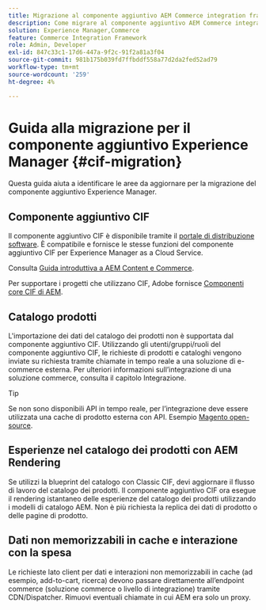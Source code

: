 ```yaml
---
title: Migrazione al componente aggiuntivo AEM Commerce integration framework (CIF)
description: Come migrare al componente aggiuntivo AEM Commerce integration framework (CIF) da una versione precedente.
solution: Experience Manager,Commerce
feature: Commerce Integration Framework
role: Admin, Developer
exl-id: 847c33c1-17d6-447a-9f2c-91f2a81a3f04
source-git-commit: 981b175b039fd7ffbddf558a77d2da2fed52ad79
workflow-type: tm+mt
source-wordcount: '259'
ht-degree: 4%

---
```


# Guida alla migrazione per il componente aggiuntivo Experience Manager {#cif-migration}

Questa guida aiuta a identificare le aree da aggiornare per la migrazione del componente aggiuntivo Experience Manager.

## Componente aggiuntivo CIF

Il componente aggiuntivo CIF è disponibile tramite il [portale di distribuzione software](https://experience.adobe.com/#/downloads/content/software-distribution/en/aem.html?fulltext=commerce*&2_group.propertyvalues.property=.%2Fjcr%3Acontent%2Fmetadata%2Fdc%3Aversion&2_group.propertyvalues.operation=equals&2_group.propertyvalues.0_values=versione-destinazione%3Aaem%2F6-5-lts&orderby=%40jcr%3Acontent%2Fjcr%3AlastModified&orderby.sort=desc&layout=list&p.offset=0&p.limit=16). È compatibile e fornisce le stesse funzioni del componente aggiuntivo CIF per Experience Manager as a Cloud Service.

Consulta [Guida introduttiva a AEM Content e Commerce](getting-started.md).

Per supportare i progetti che utilizzano CIF, Adobe fornisce [Componenti core CIF di AEM](https://github.com/adobe/aem-core-cif-components).

## Catalogo prodotti

L&#39;importazione dei dati del catalogo dei prodotti non è supportata dal componente aggiuntivo CIF. Utilizzando gli utenti/gruppi/ruoli del componente aggiuntivo CIF, le richieste di prodotti e cataloghi vengono inviate su richiesta tramite chiamate in tempo reale a una soluzione di e-commerce esterna. Per ulteriori informazioni sull’integrazione di una soluzione commerce, consulta il capitolo Integrazione.

>[!TIP]
>
>Se non sono disponibili API in tempo reale, per l’integrazione deve essere utilizzata una cache di prodotto esterna con API. Esempio [Magento open-source](https://business.adobe.com/it/products/magento/open-source.html).

## Esperienze nel catalogo dei prodotti con AEM Rendering

Se utilizzi la blueprint del catalogo con Classic CIF, devi aggiornare il flusso di lavoro del catalogo dei prodotti. Il componente aggiuntivo CIF ora esegue il rendering istantaneo delle esperienze del catalogo dei prodotti utilizzando i modelli di catalogo AEM. Non è più richiesta la replica dei dati di prodotto o delle pagine di prodotto.

## Dati non memorizzabili in cache e interazione con la spesa

Le richieste lato client per dati e interazioni non memorizzabili in cache (ad esempio, add-to-cart, ricerca) devono passare direttamente all’endpoint commerce (soluzione commerce o livello di integrazione) tramite CDN/Dispatcher. Rimuovi eventuali chiamate in cui AEM era solo un proxy.
